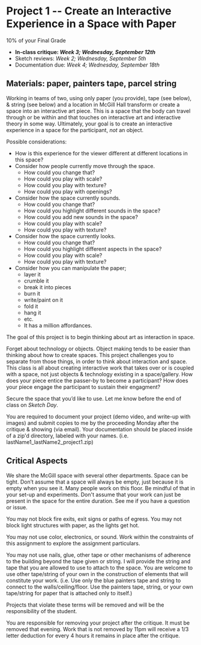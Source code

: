 # Project 1 -- Create an Interactive Experience in a Space with Paper

10% of your Final Grade


- **In-class critique: _Week 3; Wednesday, September 12th_**
- Sketch reviews: _Week 2; Wednesday, September 5th_
- Documentation due: _Week 4; Wednesday, September 18th_



## Materials: paper, painters tape, parcel string

Working in teams of two, using only paper (you provide), tape (see below), & string (see below) and a location in McGill Hall transform or create a space into an interactive art piece. This is a space that the body can travel through or be within and that touches on interactive art and interactive theory in some way. Ultimately, your goal is to create an interactive experience in a space for the participant, *not* an object.

Possible considerations:

- How is this experience for the viewer different at different locations in this space?
- Consider how people currently move through the space.
    - How could you change that?
    - How could you play with scale?
    - How could you play with texture?
    - How could you play with openings?
- Consider how the space currently sounds.
    - How could you change that?
    - How could you highlight different sounds in the space?
    - How could you add new sounds in the space?
    - How could you play with scale?
    - How could you play with texture?
- Consider how the space currently looks.
    - How could you change that?
    - How could you highlight different aspects in the space?
    - How could you play with scale?
    - How could you play with texture?
- Consider how you can manipulate the paper;
    - layer it
    - crumble it
    - break it into pieces
    - burn it
    - write/paint on it
    - fold it
    - hang it
    - etc.
    - It has a million affordances.

The goal of this project is to begin thinking about art as interaction in space.

Forget about technology or objects. Object making tends to be easier than thinking about how to create spaces. This project challenges you to separate from those things, in order to think about interaction and space. This class is all about creating interactive work that takes over or is coupled with a space, not just objects & technology existing in a space/gallery. How does your piece entice the passer-by to become a participant? How does your piece engage the participant to sustain their engagment?

Secure the space that you’d like to use. Let me know before the end of class on *Sketch Day*.

You are required to document your project (demo video, and write-up with images) and submit copies to me by the proceeding Monday after the critique & showing (via email). Your documentation should be placed inside of a zip'd directory, labeled with your names. (i.e. lastName1_lastName2_project1.zip)



## Critical Aspects

We share the McGill space with several other departments. Space can be tight. Don’t assume that a space will always be empty, just because it is empty when you see it. Many people work on this floor. Be mindful of that in your set-up and experiments. Don't assume that your work can just be present in the space for the entire duration. See me if you have a question or issue.

You may not block fire exits, exit signs or paths of egress. You may not block light structures with paper, as the lights get hot.

You may not use color, electronics, or sound. Work within the constraints of this assignment to explore the assignment particulars.

You may not use nails, glue, other tape or other mechanisms of adherence to the building beyond the tape given or string. I will provide the string and tape that you are allowed to use to attach to the space. You are welcome to use other tape/string of your own in the construction of elements that will constitute your work. (i.e. Use only the blue painters tape and string to connect to the walls/ceiling/floor. Use the painters tape, string, or your own tape/string for paper that is attached only to itself.)

Projects that violate these terms will be removed and will be the responsibility of the student.

You are responsible for removing your project after the critique. It must be removed that evening. Work that is not removed by 11pm will receive a 1/3 letter deduction for every 4 hours it remains in place after the critique.
